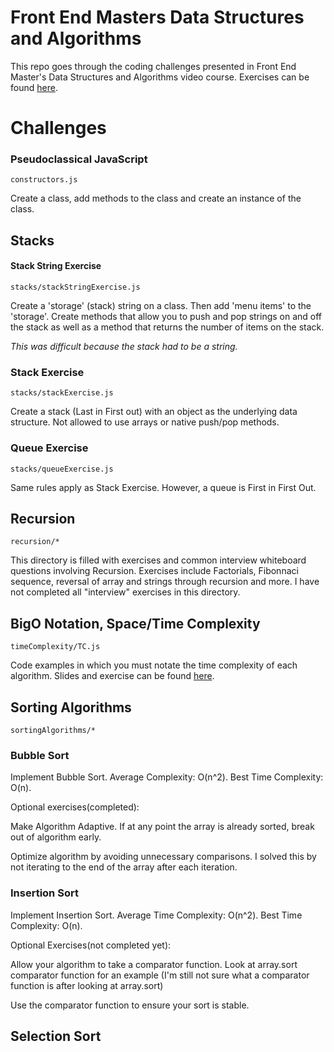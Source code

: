 # Front End Masters Data Structures and Algorithms

This repo goes through the coding challenges presented in Front End Master's Data Structures and Algorithms video course. Exercises can be found [here](https://github.com/kuychaco/algoClass).

# Challenges

### Pseudoclassical JavaScript
```constructors.js```

Create a class, add methods to the class and create an instance of the class.

## Stacks

#### Stack String Exercise
```stacks/stackStringExercise.js```

Create a 'storage' (stack) string on a class. Then add 'menu items' to the 'storage'. Create methods that allow you to push and pop strings on and off the stack as well as a method that returns the number of items on the stack.

*This was difficult because the stack had to be a string.*

### Stack Exercise
```stacks/stackExercise.js```

Create a stack (Last in First out) with an object as the underlying data structure. Not allowed to use arrays or native push/pop methods.

### Queue Exercise
```stacks/queueExercise.js```

Same rules apply as Stack Exercise. However, a queue is First in First Out.

## Recursion

```recursion/*```

This directory is filled with exercises and common interview whiteboard questions involving Recursion. Exercises include Factorials, Fibonnaci sequence, reversal of array and strings through recursion and more. I have not completed all "interview" exercises in this directory.

## BigO Notation, Space/Time Complexity

```timeComplexity/TC.js```

Code examples in which you must notate the time complexity of each algorithm. Slides and exercise can be found [here](http://slides.com/bgando/sorting#/0/20).

## Sorting Algorithms

```sortingAlgorithms/*```

### Bubble Sort

Implement Bubble Sort. Average Complexity: O(n^2). Best Time Complexity: O(n).

Optional exercises(completed):

Make Algorithm Adaptive. If at any point the array is already sorted, break out of algorithm early.

Optimize algorithm by avoiding unnecessary comparisons. I solved this by not iterating to the end of the array after each iteration.

### Insertion Sort

Implement Insertion Sort. Average Time Complexity: O(n^2). Best Time Complexity: O(n).

Optional Exercises(not completed yet):

Allow your algorithm to take a comparator function. Look at array.sort comparator function for an example (I'm still not sure what a comparator function is after looking at array.sort)

Use the comparator function to ensure your sort is stable.

## Selection Sort
